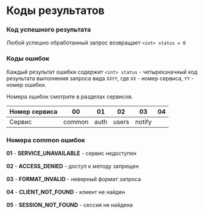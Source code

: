 # Коды результатов

### Код успешного результата
Любой успешно обработанный запрос возвращает `<int> status = 0`

### Коды ошибок
Каждый результат ошибки содержит `<int> status` - четырехзначный код результата выполнения запроса вида `XXYY`, где `XX` - номер сервиса, `YY` - номер ошибки.

Номера ошибок смотрите в разделах сервисов.

| Номер сервиса |   00   |  01  | 02  | 03 | 04 |
|---------------|:------:|:----:|:---:|:--:|:--:|
| Сервис        | common | auth |users|notify|    |

### Номера common ошибок

**01** - **SERVICE_UNAVAILABLE** - сервис недоступен<br><br>
**02** - **ACCESS_DENIED** - доступ к методу запрещен <br><br>
**03** - **FORMAT_INVALID** - неверный формат запроса<br><br>
**04** - **CLIENT_NOT_FOUND** - клиент не найден<br><br>
**05** - **SESSION_NOT_FOUND** - сессия не найдена

